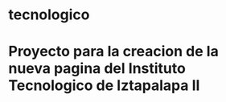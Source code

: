 tecnologico
===========

Proyecto para la creacion de la nueva pagina del Instituto Tecnologico de Iztapalapa II
===========